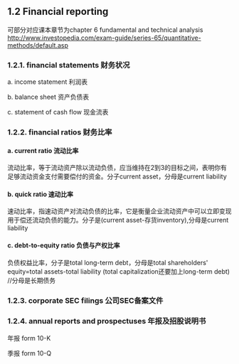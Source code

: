 ## 1.2 Financial reporting

可部分对应课本章节为chapter 6 fundamental and technical analysis
http://www.investopedia.com/exam-guide/series-65/quantitative-methods/default.asp

### 1.2.1. financial statements 财务状况

a. income statement 利润表

b. balance sheet 资产负债表

c. statement of cash flow 现金流表

### 1.2.2. financial ratios 财务比率

#### a. current ratio 流动比率

流动比率，等于流动资产除以流动负债，应当维持在2到3的目标之间，表明你有足够流动资金支付需要偿付的资金。分子current asset，分母是current liability

#### b. quick ratio 速动比率

 速动比率，指速动资产对流动负债的比率，它是衡量企业流动资产中可以立即变现用于偿还流动负债的能力。分子是(current asset-存货inventory),分母是current liability

 #### c. debt-to-equity ratio 负债与产权比率

负债权益比率，分子是total long-term debt，分母是total shareholders' equity=total assets-total liability (total capitalization还要加上long-term debt)  //分母是长期债务


### 1.2.3. corporate SEC filings 公司SEC备案文件

### 1.2.4. annual reports and prospectuses  年报及招股说明书

年报 form 10-K

季报 form 10-Q
